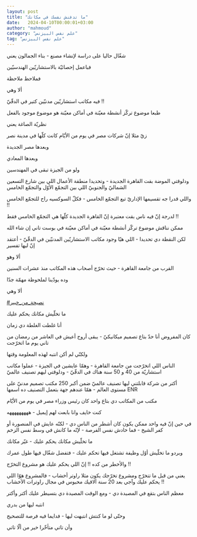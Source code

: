 ```yaml
---
layout: post
title: "ما تدفنش نفسك في مكانك"
date:   2024-04-10T00:00:01+03:00
author: "mahmoud"
category: "علم نفس البيزنس"
tag: "علم نفس البيزنس"
---
```



شغّال حاليا على دراسة لإنشاء مصنع - بناء الجمالون
يعني

فباعمل إحصائيّة بالاستشاريّين الهندسيّين

فملاحظ ملاحظة

ألا وهي

فيه مكاتب استشاريّين مدنيّين كتير في الدقّيّ !!




طبعا موضوع تركّز أنشطة معيّنة في أماكن معيّنة هو موضوع
موجود بالفعل

نظريّة الصاغة يعني




زيّ مثلا إنّ شركات مصر في يوم من الأيّام كانت كلّها في مدينة
نصر

وبعدها مصر الجديدة

وبعدها المعادي




ولو من الجيزة تبقى في المهندسين




ودلوقتي الموضة بقت القاهرة الجديدة - وتحديدا منطقة
الأعمال اللي بين شارع التسعين الشماليّ والجنوبيّ اللي بين التجمّع الأوّل
والتجمّع الخامس

واللي قدرا جه تقسيمها الإداريّ تبع التجمّع الخامس - فكلّ
السوكسيه راح للتجمّع الخامس !!

لدرجة إنّ فيه ناس بقت معتبرة إنّ القاهرة الجديدة كلّها هي
التجمّع الخامس فقط !!




ممكن نناقش موضوع تركّز أنشطة معيّنة في أماكن معيّنة في بوست
تاني إن شاء الله

لكن النقطة دي تحديدا - اللي هيّا وجود مكاتب الاستشاريّين
المدنيّين في الدقّيّ - أعتقد إنّ ليها تفسير

ألا وهو

القرب من جامعة القاهرة - حيث تخرّج أصحاب هذه المكاتب منذ
عشرات السنين




وده يودّينا لملحوظة مهمّة جدّا

ألا وهي

[<u>\#نصيحة\_من\_خبير</u>](https://www.facebook.com/hashtag/%D9%86%D8%B5%D9%8A%D8%AD%D8%A9_%D9%85%D9%86_%D8%AE%D8%A8%D9%8A%D8%B1?__eep__=6&__cft__%5b0%5d=AZX3Y3SWsZY6fxnuLP2N4WcvppKj4D-KjMDX5N7VAfWQddQALRjF1mDb2M0EjyaNgVxPgGvij_7BiSC8yZK1k2g___4hXj2ttecl2rieVQhR5_OsykPqtlvMUYtWIjh8Cs1qMrxBUKnY1VzndFa7BgDJWrBQXNzq-Anx5rlGP7404NkR3JYq4zV3LzqL1ESazCY&__tn__=*NK-R)

ما تخلّيش مكانك يحكم عليك




أنا غلطت الغلطة دي زمان

كان المفروض أنا حدّ بتاع تصميم ميكانيكيّ - يبقى أروح أعيش
في العاشر من رمضان من تاني يوم ما اتخرّجت

ولكنّي لم أكن انتبه لهذه المعلومة وقتها




الناس اللي اتخرّجت من جامعة القاهرة - وهمّا عايشين في
الجيزة - عملوا مكاتب استشاريّة من 40 و 50 سنة هناك في الدقّيّ - ودلوقتي
ليهم تصنيف عالميّ

أكتر من شركة قابلتني ليها تصنيف عالميّ ضمن أكبر 250 مكتب
تصميم مدنيّ على مستوى العالم - همّا عندهم جهة بتعمل التصنيف ده
اسمها ENR

مكتب من المكاتب دي بتاع واحد كان رئيس وزراء مصر في يوم
من الأيّام

كنت خايف وانا بابعت لهم إيميل - هههههههههه




في حين إنّ فيه واحد ممكن يكون كان أشطر من الناس دي - لكنّه
عايش في المنصورة أو كفر الشيخ - فما خادش نفس الفرصة - لإنّه ما كانش في
وسط نفس الزخم

ما تخلّيش مكانك يحكم عليك - غيّر مكانك




وبردو ما تخلّيش أوّل وظيفة تشتغل فيها تحكم عليك - فتفضل
شغّال فيها طول عمرك




والأخطر من كده !! إنّ اللي يحكم عليك هو مشروع
التخرّج !!




يعني من قبل ما تتخرّج ومشروع تخرّجك يكون مثلا راوتر
أخشاب - فالمشروع هوّا اللي يحكم عليك وآجي بعد 20 سنة ألاقيك محبوس في مجال
راوترات الأخشاب !!




معظم الناس بتقع في المصيدة دي - ومع الوقت المصيدة دي
بتسيطر عليك أكتر وأكتر

انتبه ليها من بدري




وحتّى لو ما كنتش انتبهت ليها - فدايما فيه فرصة
للتصحيح

وأن تاتي متأخّرا خير من ألّا تاتي
